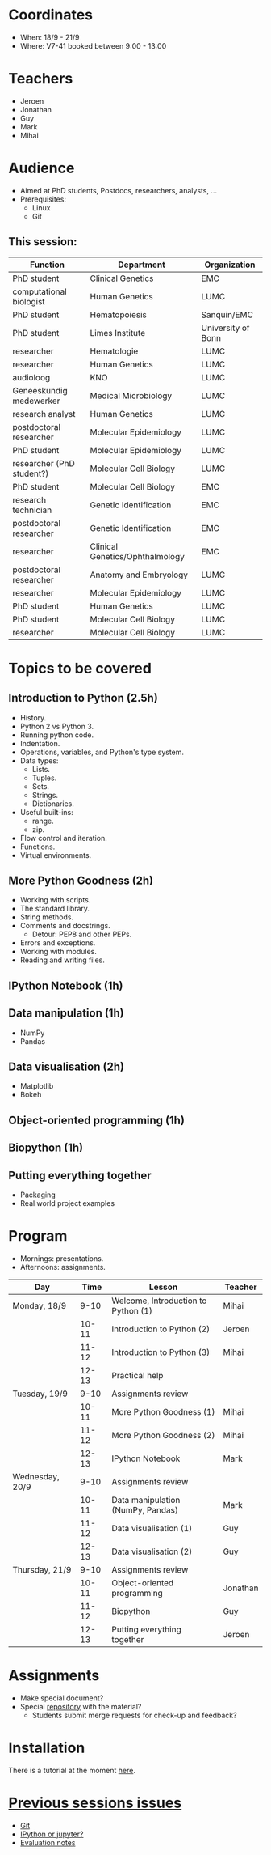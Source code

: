 # Coordinates
- When: 18/9 - 21/9
- Where: V7-41 booked between 9:00 - 13:00

# Teachers
- Jeroen
- Jonathan
- Guy
- Mark
- Mihai

# Audience

- Aimed at PhD students, Postdocs, researchers, analysts, ...
- Prerequisites:
  * Linux
  * Git

## This session:

| Function                  | Department                      | Organization       |
|---------------------------|---------------------------------|--------------------|
| PhD student               | Clinical Genetics               | EMC                |
| computational biologist   | Human Genetics                  | LUMC               |
| PhD student               | Hematopoiesis                   | Sanquin/EMC        |
| PhD student               | Limes Institute                 | University of Bonn |
| researcher                | Hematologie                     | LUMC               |
| researcher                | Human Genetics                  | LUMC               |
| audioloog                 | KNO                             | LUMC               |
| Geneeskundig medewerker   | Medical Microbiology            | LUMC               |
| research analyst          | Human Genetics                  | LUMC               |
| postdoctoral researcher   | Molecular Epidemiology          | LUMC               |
| PhD student               | Molecular Epidemiology          | LUMC               |
| researcher (PhD student?) | Molecular Cell Biology          | LUMC               |
| PhD student               | Molecular Cell Biology          | EMC                |
| research technician       | Genetic Identification          | EMC                |
| postdoctoral researcher   | Genetic Identification          | EMC                |
| researcher                | Clinical Genetics/Ophthalmology | EMC                |
| postdoctoral researcher   | Anatomy and Embryology          | LUMC               |
| researcher                | Molecular Epidemiology          | LUMC               |
| PhD student               | Human Genetics                  | LUMC               |
| PhD student               | Molecular Cell Biology          | LUMC               |
| researcher                | Molecular Cell Biology          | LUMC               |

# Topics to be covered

## Introduction to Python (2.5h)

- History.
- Python 2 vs Python 3.
- Running python code.
- Indentation.
- Operations, variables, and Python's type system.
- Data types:
  * Lists.
  * Tuples.
  * Sets.
  * Strings.
  * Dictionaries.
- Useful built-ins:
  * range.
  * zip.
- Flow control and iteration.
- Functions.
- Virtual environments.

## More Python Goodness (2h)

- Working with scripts.
- The standard library.
- String methods.
- Comments and docstrings.
  * Detour: PEP8 and other PEPs.
- Errors and exceptions.
- Working with modules.
- Reading and writing files.

## IPython Notebook (1h)

## Data manipulation (1h)
- NumPy
- Pandas

## Data visualisation (2h)
- Matplotlib
- Bokeh

## Object-oriented programming (1h)

## Biopython (1h)

## Putting everything together
- Packaging
- Real world project examples

# Program

- Mornings: presentations.
- Afternoons: assignments.

| Day             | Time  | Lesson                              | Teacher  | 
|-----------------|-------|------------------------------------ |----------|
| Monday, 18/9    | 9-10  | Welcome, Introduction to Python (1) | Mihai    | 
|                 | 10-11 | Introduction to Python (2)          | Jeroen   |  
|                 | 11-12 | Introduction to Python (3)          | Mihai    | 
|                 | 12-13 | Practical help                      |          | 
| Tuesday, 19/9   | 9-10  | Assignments review                  |          |
|                 | 10-11 | More Python Goodness (1)            | Mihai    | 
|                 | 11-12 | More Python Goodness (2)            | Mihai    | 
|                 | 12-13 | IPython Notebook                    | Mark     | 
| Wednesday, 20/9 | 9-10  | Assignments review                  |          | 
|                 | 10-11 | Data manipulation (NumPy, Pandas)   | Mark     | 
|                 | 11-12 | Data visualisation (1)              | Guy      | 
|                 | 12-13 | Data visualisation (2)              | Guy      | 
| Thursday, 21/9  | 9-10  | Assignments review                  |          | 
|                 | 10-11 | Object-oriented programming         | Jonathan | 
|                 | 11-12 | Biopython                           | Guy      | 
|                 | 12-13 | Putting everything together         | Jeroen   |

# Assignments

- Make special document?
- Special [repository](https://git.lumc.nl/courses/programming-course-assignments) with the material?
  * Students submit merge requests for check-up and feedback?

# Installation

There is a tutorial at the moment [here](../INSTALL.md). 

# [Previous sessions issues](https://git.lumc.nl/courses/programming-course/issues)
- [Git](https://git.lumc.nl/courses/programming-course/issues/14)
- [IPython or jupyter?](https://git.lumc.nl/courses/programming-course/issues/31)
- [Evaluation notes](https://git.lumc.nl/courses/programming-course/issues/30)

